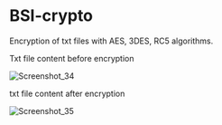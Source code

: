 # BSI-crypto
Encryption of txt files with AES, 3DES, RC5 algorithms.

Txt file content before encryption


![Screenshot_34](https://user-images.githubusercontent.com/56437740/144249723-51e83d04-4df0-4f96-9586-5df43a60d463.png)


txt file content after encryption

![Screenshot_35](https://user-images.githubusercontent.com/56437740/144249814-7592edf5-1c3d-4934-9b3e-f99587bacab3.png)
